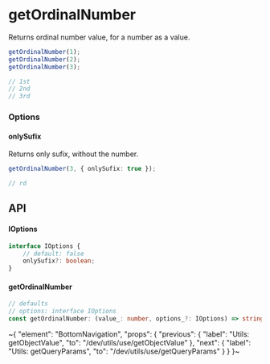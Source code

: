 
# getOrdinalNumber

Returns ordinal number value, for a number as a value.

```ts
getOrdinalNumber(1);
getOrdinalNumber(2);
getOrdinalNumber(3);

// 1st
// 2nd
// 3rd
```

### Options

#### onlySufix

Returns only sufix, without the number.

```ts
getOrdinalNumber(3, { onlySufix: true });

// rd
```

## API

#### IOptions

```ts
interface IOptions {
    // default: false
    onlySufix?: boolean;
}
```

#### getOrdinalNumber

```ts
// defaults
// options: interface IOptions
const getOrdinalNumber: (value_: number, options_?: IOptions) => string;
```


~{
  "element": "BottomNavigation",
  "props": {
    "previous": {
      "label": "Utils: getObjectValue",
      "to": "/dev/utils/use/getObjectValue"
    },
    "next": {
      "label": "Utils: getQueryParams",
      "to": "/dev/utils/use/getQueryParams"
    }
  }
}~
